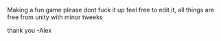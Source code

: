 Making a fun game
please dont fuck it up
feel free to edit it, all things are free from unity with minor tweeks

thank you
-Alex
